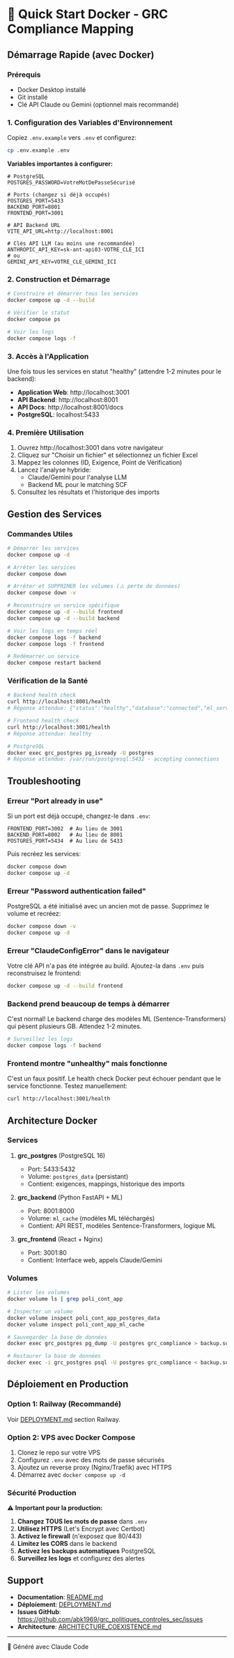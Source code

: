 # 🚀 Quick Start Docker - GRC Compliance Mapping

## Démarrage Rapide (avec Docker)

### Prérequis
- Docker Desktop installé
- Git installé
- Clé API Claude ou Gemini (optionnel mais recommandé)

### 1. Configuration des Variables d'Environnement

Copiez `.env.example` vers `.env` et configurez:

```bash
cp .env.example .env
```

**Variables importantes à configurer:**

```env
# PostgreSQL
POSTGRES_PASSWORD=VotreMotDePasseSécurisé

# Ports (changez si déjà occupés)
POSTGRES_PORT=5433
BACKEND_PORT=8001
FRONTEND_PORT=3001

# API Backend URL
VITE_API_URL=http://localhost:8001

# Clés API LLM (au moins une recommandée)
ANTHROPIC_API_KEY=sk-ant-api03-VOTRE_CLE_ICI
# ou
GEMINI_API_KEY=VOTRE_CLE_GEMINI_ICI
```

### 2. Construction et Démarrage

```bash
# Construire et démarrer tous les services
docker compose up -d --build

# Vérifier le statut
docker compose ps

# Voir les logs
docker compose logs -f
```

### 3. Accès à l'Application

Une fois tous les services en statut "healthy" (attendre 1-2 minutes pour le backend):

- **Application Web**: http://localhost:3001
- **API Backend**: http://localhost:8001
- **API Docs**: http://localhost:8001/docs
- **PostgreSQL**: localhost:5433

### 4. Première Utilisation

1. Ouvrez http://localhost:3001 dans votre navigateur
2. Cliquez sur "Choisir un fichier" et sélectionnez un fichier Excel
3. Mappez les colonnes (ID, Exigence, Point de Vérification)
4. Lancez l'analyse hybride:
   - Claude/Gemini pour l'analyse LLM
   - Backend ML pour le matching SCF
5. Consultez les résultats et l'historique des imports

## Gestion des Services

### Commandes Utiles

```bash
# Démarrer les services
docker compose up -d

# Arrêter les services
docker compose down

# Arrêter et SUPPRIMER les volumes (⚠️ perte de données)
docker compose down -v

# Reconstruire un service spécifique
docker compose up -d --build frontend
docker compose up -d --build backend

# Voir les logs en temps réel
docker compose logs -f backend
docker compose logs -f frontend

# Redémarrer un service
docker compose restart backend
```

### Vérification de la Santé

```bash
# Backend health check
curl http://localhost:8001/health
# Réponse attendue: {"status":"healthy","database":"connected","ml_service":"ready"}

# Frontend health check
curl http://localhost:3001/health
# Réponse attendue: healthy

# PostgreSQL
docker exec grc_postgres pg_isready -U postgres
# Réponse attendue: /var/run/postgresql:5432 - accepting connections
```

## Troubleshooting

### Erreur "Port already in use"

Si un port est déjà occupé, changez-le dans `.env`:

```env
FRONTEND_PORT=3002  # Au lieu de 3001
BACKEND_PORT=8002   # Au lieu de 8001
POSTGRES_PORT=5434  # Au lieu de 5433
```

Puis recréez les services:
```bash
docker compose down
docker compose up -d
```

### Erreur "Password authentication failed"

PostgreSQL a été initialisé avec un ancien mot de passe. Supprimez le volume et recréez:

```bash
docker compose down -v
docker compose up -d
```

### Erreur "ClaudeConfigError" dans le navigateur

Votre clé API n'a pas été intégrée au build. Ajoutez-la dans `.env` puis reconstruisez le frontend:

```bash
docker compose up -d --build frontend
```

### Backend prend beaucoup de temps à démarrer

C'est normal! Le backend charge des modèles ML (Sentence-Transformers) qui pèsent plusieurs GB. Attendez 1-2 minutes.

```bash
# Surveillez les logs
docker compose logs -f backend
```

### Frontend montre "unhealthy" mais fonctionne

C'est un faux positif. Le health check Docker peut échouer pendant que le service fonctionne. Testez manuellement:

```bash
curl http://localhost:3001/health
```

## Architecture Docker

### Services

1. **grc_postgres** (PostgreSQL 16)
   - Port: 5433:5432
   - Volume: `postgres_data` (persistant)
   - Contient: exigences, mappings, historique des imports

2. **grc_backend** (Python FastAPI + ML)
   - Port: 8001:8000
   - Volume: `ml_cache` (modèles ML téléchargés)
   - Contient: API REST, modèles Sentence-Transformers, logique ML

3. **grc_frontend** (React + Nginx)
   - Port: 3001:80
   - Contient: Interface web, appels Claude/Gemini

### Volumes

```bash
# Lister les volumes
docker volume ls | grep poli_cont_app

# Inspecter un volume
docker volume inspect poli_cont_app_postgres_data
docker volume inspect poli_cont_app_ml_cache

# Sauvegarder la base de données
docker exec grc_postgres pg_dump -U postgres grc_compliance > backup.sql

# Restaurer la base de données
docker exec -i grc_postgres psql -U postgres grc_compliance < backup.sql
```

## Déploiement en Production

### Option 1: Railway (Recommandé)

Voir [DEPLOYMENT.md](./DEPLOYMENT.md) section Railway.

### Option 2: VPS avec Docker Compose

1. Clonez le repo sur votre VPS
2. Configurez `.env` avec des mots de passe sécurisés
3. Ajoutez un reverse proxy (Nginx/Traefik) avec HTTPS
4. Démarrez avec `docker compose up -d`

### Sécurité Production

⚠️ **Important pour la production:**

1. **Changez TOUS les mots de passe** dans `.env`
2. **Utilisez HTTPS** (Let's Encrypt avec Certbot)
3. **Activez le firewall** (n'exposez que 80/443)
4. **Limitez les CORS** dans le backend
5. **Activez les backups automatiques** PostgreSQL
6. **Surveillez les logs** et configurez des alertes

## Support

- **Documentation**: [README.md](./README.md)
- **Déploiement**: [DEPLOYMENT.md](./DEPLOYMENT.md)
- **Issues GitHub**: https://github.com/abk1969/grc_politiques_controles_sec/issues
- **Architecture**: [ARCHITECTURE_COEXISTENCE.md](./ARCHITECTURE_COEXISTENCE.md)

---

🤖 Généré avec Claude Code
